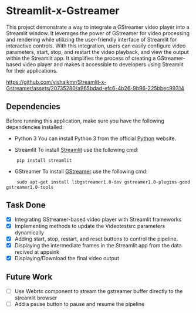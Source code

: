 # Streamlit-x-Gstreamer
This project demonstrate a way to integrate a GStreamer video player into a Streamlit window. It leverages the power of GStreamer for video processing and rendering while utilizing the user-friendly interface of Streamlit for interactive controls. With this integration, users can easily configure video parameters, start, stop, and restart the video playback, and view the output within the Streamlit app. It simplifies the process of creating a GStreamer-based video player and makes it accessible to developers using Streamlit for their applications.


https://github.com/vishalkmr/Streamlit-x-Gstreamer/assets/20735280/a965bdad-efc6-4b26-9b96-225bbec99314


 
## Dependencies
Before running this application, make sure you have the following dependencies installed:

- Python 3
You can install Python 3 from the official [Python](https://www.python.org/downloads/) website.

- Streamlit
To install [Streamlit](https://docs.streamlit.io/library/get-started/installation) use the following cmd:
```
    pip install streamlit
```

- GStreamer
To install [GStreamer](https://gstreamer.freedesktop.org/documentation/installing/index.html?gi-language=c) use the following cmd:
```
    sudo apt-get install libgstreamer1.0-dev gstreamer1.0-plugins-good gstreamer1.0-tools
```

## Task Done
- [x] Integrating GStreamer-based video player with Streamlit frameworks
- [x] Implementing methods to update the Videotestsrc parameters dynamically
- [x] Adding start, stop, restart, and reset buttons to control the pipeline.
- [x] Displaying the intermediate frames in the Streamlit app from the data recived at appsink
- [x] Displaying/Download the final video output

## Future Work
- [ ] Use Webrtc component to stream the gstreamer buffer directly to the streamlit browser
- [ ] Add a pause button to pause and resume the pipeline
